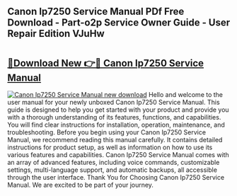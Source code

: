 ## Canon Ip7250 Service Manual PDf Free Download - Part-o2p Service Owner Guide - User Repair Edition VJuHw

# <h2><a href="http://cf12187.oget.top/?id=Canon+Ip7250+Service+Manual">🔗Download New 👉🔴 Canon Ip7250 Service Manual</a></h2>

[![Canon Ip7250 Service Manual new download](https://i.imgur.com/5g1atiW.png)](http://cf12187.oget.top/?id=Canon+Ip7250+Service+Manual)
Hello and welcome to the user manual for your newly unboxed Canon Ip7250 Service Manual. This guide is designed to help you get started with your product and provide you with a thorough understanding of its features, functions, and capabilities. You will find clear instructions for installation, operation, maintenance, and troubleshooting. Before you begin using your Canon Ip7250 Service Manual, we recommend reading this manual carefully. It contains detailed instructions for product setup, as well as information on how to use its various features and capabilities. Canon Ip7250 Service Manual comes with an array of advanced features, including voice commands, customizable settings, multi-language support, and automatic backups, all accessible through the user interface. Thank You for Choosing Canon Ip7250 Service Manual. We are excited to be part of your journey.
